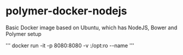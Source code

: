 # polymer-docker-nodejs
Basic Docker image based on Ubuntu, which has NodeJS, Bower and Polymer setup


'''
docker run -it -p 8080:8080 -v <SRC OF POLYMER PROJECT>:/opt:ro --name <DOCKER CONTAINER> <DOCKER IMAGE>
'''